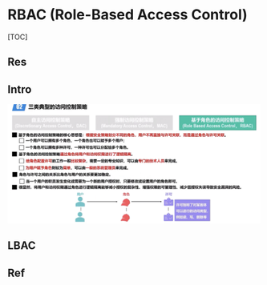 # RBAC (Role-Based Access Control)

[TOC]



## Res



## Intro
![](../../../../../../Assets/Pics/Screenshot%202023-03-26%20at%205.32.22%20PM.png)



## LBAC



## Ref
